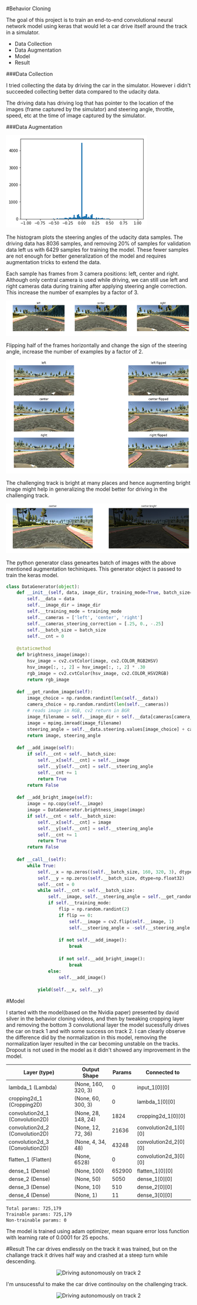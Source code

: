 #Behavior Cloning

The goal of this project is to train an end-to-end convolutional neural network model using keras that would let a car drive itself around the track in a simulator. 

* Data Collection
* Data Augmentation
* Model
* Result

[//]: # (Image References)

[image1]: ./images/data2.png "Training Samples Histogram 2"
[image2]: ./images/cameras.png "Random Sample"
[image3]: ./images/flipped.png "Flipped"
[image4]: ./images/bright.png "Bright"

###Data Collection

I tried collecting the data by driving the car in the simulator. However i didn't succeeded collecting better data compared to the udacity data.

The driving data has driving log that has pointer to the location of the images (frame captured by the simulator) and steering angle, throttle, speed, etc at the time of image captured by the simulator.  

###Data Augmentation

![alt text][image1]

The histogram plots the steering angles of the udacity data samples. The driving data has 8036 samples, and removing 20% of samples for validation data left us with 6429 samples for training the model. These fewer samples are not enough for better generalization of the model and requires augmentation tricks to extend the data.

Each sample has frames from 3 camera positions: left, center and right. Although only central camera is used while driving, we can still use left and right cameras data during training after applying steering angle correction. This increase the number of examples by a factor of 3.

![alt text][image2]

Flipping half of the frames horizontally and change the sign of the steering angle, increase the number of examples by a factor of 2.

![alt text][image3]

The challenging track is bright at many places and hence augmenting bright image might help in generalizing the model better for driving in the challenging track.

![alt text][image4]

The python generator class geneartes batch of images with the above mentioned augmentation techiniques. This generator object is passed to train the keras model.

```python
class DataGenerator(object):
    def __init__(self, data, image_dir, training_mode=True, batch_size=128):
        self.__data = data
        self.__image_dir = image_dir
        self.__training_mode = training_mode
        self.__cameras = ['left', 'center', 'right']
        self.__cameras_steering_correction = [.25, 0., -.25]
        self.__batch_size = batch_size
        self.__cnt = 0

    @staticmethod
    def brightness_image(image):
        hsv_image = cv2.cvtColor(image, cv2.COLOR_RGB2HSV)
        hsv_image[:, :, 2] = hsv_image[:, :, 2] * .30
        rgb_image = cv2.cvtColor(hsv_image, cv2.COLOR_HSV2RGB)
        return rgb_image

    def __get_random_image(self):
        image_choice = np.random.randint(len(self.__data))
        camera_choice = np.random.randint(len(self.__cameras))
        # reads image in RGB, cv2 return in BGR
        image_filename = self.__image_dir + self.__data[cameras[camera_choice]].values[image_choice].strip()
        image = mpimg.imread(image_filename)
        steering_angle = self.__data.steering.values[image_choice] + cameras_steering_correction[camera_choice]
        return image, steering_angle

    def __add_image(self):
        if self.__cnt < self.__batch_size:
            self.__x[self.__cnt] = self.__image
            self.__y[self.__cnt] = self.__steering_angle
            self.__cnt += 1
            return True
        return False

    def __add_bright_image(self):
        image = np.copy(self.__image)
        image = DataGenerator.brightness_image(image)
        if self.__cnt < self.__batch_size:
            self.__x[self.__cnt] = image
            self.__y[self.__cnt] = self.__steering_angle
            self.__cnt += 1
            return True
        return False

    def __call__(self):
        while True:
            self.__x = np.zeros((self.__batch_size, 160, 320, 3), dtype=np.float32)
            self.__y = np.zeros(self.__batch_size, dtype=np.float32)
            self.__cnt = 0
            while self.__cnt < self.__batch_size:
                self.__image, self.__steering_angle = self.__get_random_image()
                if self.__training_mode:
                    flip = np.random.randint(2)
                    if flip == 0:
                        self.__image = cv2.flip(self.__image, 1)
                        self.__steering_angle = -self.__steering_angle

                    if not self.__add_image():
                        break

                    if not self.__add_bright_image():
                        break
                else:
                    self.__add_image()

            yield(self.__x, self.__y)
```

#Model

I started with the model(based on the Nvidia paper) presented by david silver in the behavior cloning videos, and then by tweaking cropping layer and removing the bottom 3 convolutional layer the model sucessfully drives the car on track 1 and with some success on track 2. I can clearly observe the difference did by the normalization in this model, removing the normalization layer resulted in the car becoming unstable on the tracks. Dropout is not used in the model as it didn't showed any improvement in the model.

Layer (type) | Output Shape | Params | Connected to
-------------|--------------|-------|--------------
lambda_1 (Lambda) | (None, 160, 320, 3) |  0  | input_1[0][0]
cropping2d_1 (Cropping2D) |  (None, 60, 300, 3) |   0 |  lambda_1[0][0]
convolution2d_1 (Convolution2D) | (None, 28, 148, 24)| 1824|      cropping2d_1[0][0]
convolution2d_2 (Convolution2D) | (None, 12, 72, 36) | 21636  |    convolution2d_1[0][0]
convolution2d_3 (Convolution2D)|  (None, 4, 34, 48)  | 43248  |    convolution2d_2[0][0]
flatten_1 (Flatten)  | (None, 6528)  | 0 |  convolution2d_3[0][0]
dense_1 (Dense) | (None, 100)    | 652900 |   flatten_1[0][0]
dense_2 (Dense)  | (None, 50)   |  5050   |     dense_1[0][0]
dense_3 (Dense) | (None, 10)    |  510       |  dense_2[0][0]
dense_4 (Dense)| (None, 1)   |   11      |    dense_3[0][0]

	Total params: 725,179
	Trainable params: 725,179
	Non-trainable params: 0

The model is trained using adam optimizer, mean square error loss function with learning rate of 0.0001 for 25 epochs.

#Result
The car drives endlessly on the track it was trained, but on the challange track it drives half way and crashed at a steep turn while descending.

<p align="center">
  <img src="images/training.gif" alt="Driving autonomously on track 2"/>
</p>


I'm unsucessful to make the car drive continoulsy on the challenging track.  

<p align="center">
  <img src="images/challange.gif" alt="Driving autonomously on track 2"/>
</p>
